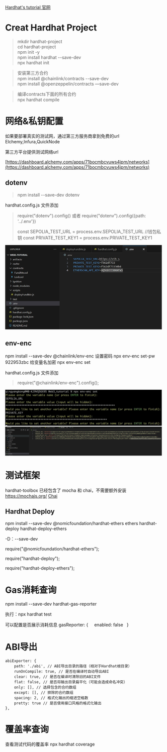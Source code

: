 
[Hardhat's tutorial 官网](https://hardhat.org/tutorial)

# Creat Hardhat Project

> mkdir hardhat-project  
> cd hardhat-project  
> npm init -y  
> npm install hardhat --save-dev  
> npx hardhat init  

> 安装第三方合约  
> npm install @chainlink/contracts --save-dev  
> npm install @openzeppelin/contracts —save-dev  

> 编译contracts下面的所有合约  
> npx hardhat compile  

# 网络&私钥配置

如果要部署真实的测试网，通过第三方服务商拿到免费的url Elchemy,Infura,QuickNode

第三方平台提供测试网络url

[https://dashboard.alchemy.com/apps/71bocmbcvuws4jpm/networks](https://dashboard.alchemy.com/apps/71bocmbcvuws4jpm/networks)

## dotenv

> npm install --save-dev dotenv

hardhat.config.js 文件添加 
> require("dotenv").config() 或者
> require("dotenv").config({path: '../.env'})
> 
> const SEPOLIA_TEST_URL = process.env.SEPOLIA_TEST_URL
> //钱包私钥
> const PRIVATE_TEST_KEY1 = process.env.PRIVATE_TEST_KEY1

![图片](./img/01.png)
## env-enc

npm install --save-dev @chainlink/env-enc
设置密码
npx env-enc set-pw
922953zbc
给变量名加密
npx env-enc set

hardhat.config.js 文件添加 
> require("@chainlink/env-enc").config();

![图片](./img/02.png)![图片](./img/03.png)

# 测试框架
hardhat-toolbox 已经包含了 mocha 和 chai，不需要额外安装
https://mochajs.org/
[Chai](https://www.chaijs.com/)

## Hardhat Deploy

npm install --save-dev @nomicfoundation/hardhat-ethers ethers hardhat-deploy hardhat-deploy-ethers

-D：--save-dev

require("@nomicfoundation/hardhat-ethers");

require("hardhat-deploy");

require("hardhat-deploy-ethers");
# Gas消耗查询

npm install --save-dev hardhat-gas-reporter

执行：npx hardhat test

可以配置是否展示消耗信息
gasReporter: {
    enabled: false
  }

# ABI导出

```
abiExporter: {
    path: './abi', // ABI导出目录的路径（相对于Hardhat根目录）
    runOnCompile: true, // 是否在编译时自动导出ABI
    clear: true, // 是否在编译时清除旧的ABI文件
    flat: false, // 是否将输出目录扁平化（可能会造成命名冲突）
    only: [], // 选择包含的合约数组
    except: [], // 排除的合约数组
    spacing: 2, // 格式化输出的缩进空格数
    pretty: true // 是否使用接口风格的格式化输出
},
```

# 覆盖率查询

查看测试代码的覆盖率 npx hardhat coverage
